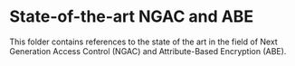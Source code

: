 # State-of-the-art NGAC and ABE

This folder contains references to the state of the art in the field of Next Generation Access Control (NGAC) and Attribute-Based Encryption (ABE).

